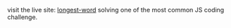 visit the live site: [longest-word](https://joyful-beignet-335226.netlify.app/)
solving one of the most common JS coding challenge.

